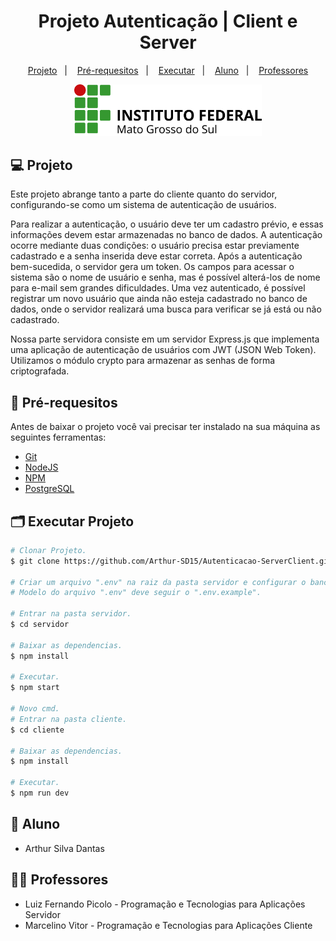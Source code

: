 <h1 align="center">
  Projeto Autenticação | Client e Server
</h1>

<p align="center">
  <a href="#-Projeto">Projeto</a>&nbsp;&nbsp;&nbsp;|&nbsp;&nbsp;&nbsp;
  <a href="#-Pré-requesitos">Pré-requesitos</a>&nbsp;&nbsp;&nbsp;|&nbsp;&nbsp;&nbsp;
  <a href="#-Executar Projeto">Executar</a>&nbsp;&nbsp;&nbsp;|&nbsp;&nbsp;&nbsp;
  <a href="#-Aluno">Aluno</a>&nbsp;&nbsp;&nbsp;|&nbsp;&nbsp;&nbsp;
  <a href="#-Professores">Professores</a>
</p>

<p align="center">
  <img src="https://github.com/Arthur-SD15/PTAS-2-Cadastro-Pessoas/raw/main/logo_ifms.png" width="300px">
</p>

## 💻 Projeto

Este projeto abrange tanto a parte do cliente quanto do servidor, configurando-se como um sistema de autenticação de usuários.

Para realizar a autenticação, o usuário deve ter um cadastro prévio, e essas informações devem estar armazenadas no banco de dados. A autenticação ocorre mediante duas condições: o usuário precisa estar previamente cadastrado e a senha inserida deve estar correta. Após a autenticação bem-sucedida, o servidor gera um token. Os campos para acessar o sistema são o nome de usuário e senha, mas é possível alterá-los de nome para e-mail sem grandes dificuldades. Uma vez autenticado, é possível registrar um novo usuário que ainda não esteja cadastrado no banco de dados, onde o servidor realizará uma busca para verificar se já está ou não cadastrado.

Nossa parte servidora consiste em um servidor Express.js que implementa uma aplicação de autenticação de usuários com JWT (JSON Web Token). Utilizamos o módulo crypto para armazenar as senhas de forma criptografada.

## 📝 Pré-requesitos

Antes de baixar o projeto você vai precisar ter instalado na sua máquina as seguintes ferramentas:

- [Git](https://git-scm.com)
- [NodeJS](https://nodejs.org/en/)
- [NPM](https://www.npmjs.com/)
- [PostgreSQL](https://www.postgresql.org/)

## 🗂 Executar Projeto

```bash
# Clonar Projeto.
$ git clone https://github.com/Arthur-SD15/Autenticacao-ServerClient.git

# Criar um arquivo ".env" na raiz da pasta servidor e configurar o banco de dados.
# Modelo do arquivo ".env" deve seguir o ".env.example".

# Entrar na pasta servidor.
$ cd servidor

# Baixar as dependencias.
$ npm install

# Executar.
$ npm start

# Novo cmd.
# Entrar na pasta cliente.
$ cd cliente

# Baixar as dependencias.
$ npm install

# Executar.
$ npm run dev

 ```

## 🧑 Aluno

- Arthur Silva Dantas

## 🧑‍🏫 Professores

- Luiz Fernando Picolo - Programação e Tecnologias para Aplicações Servidor
- Marcelino Vitor - Programação e Tecnologias para Aplicações Cliente

